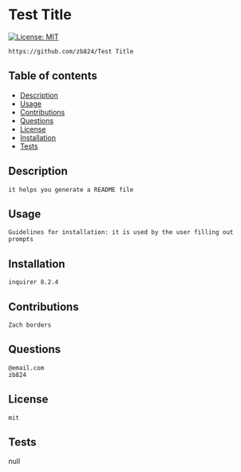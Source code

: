 
# Test Title
[![License: MIT](https://img.shields.io/badge/License-MIT-yellow.svg)](https://opensource.org/licenses/MIT)



    https://github.com/zb824/Test Title

## Table of contents
- [Description](#description)
- [Usage](#usage)
- [Contributions](#contributions)
- [Questions](#questions)
- [License](#license)
- [Installation](#installation)
- [Tests](#test)

## Description
    it helps you generate a README file

## Usage
    Guidelines for installation: it is used by the user filling out prompts

## Installation
    inquirer 8.2.4

## Contributions
    Zach borders

## Questions
    @email.com
    zb824

## License
    mit
    
## Tests
  null  
    
